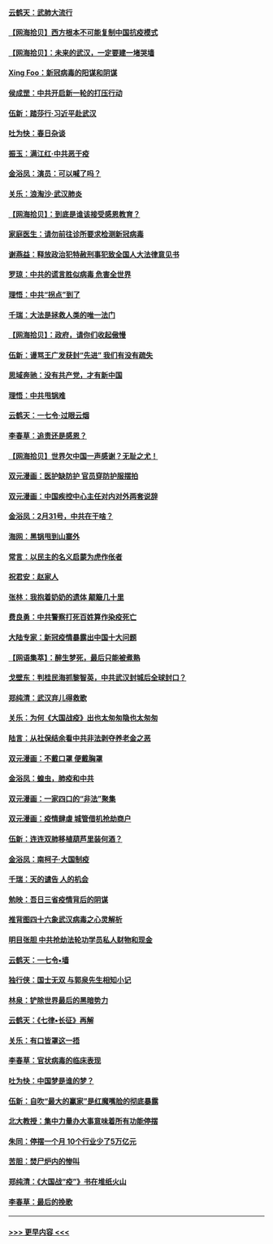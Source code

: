 #### [云鹤天：武肺大流行](../pages/nsc993/n11939902.md?t=03141731) 
#### [【网海拾贝】西方根本不可能复制中国抗疫模式](../pages/nsc993/n11939725.md?t=03141731) 
#### [【网海拾贝】：未来的武汉，一定要建一堵哭墙](../pages/nsc993/n11938684.md?t=03141731) 
#### [Xing Foo：新冠病毒的阳谋和阴谋](../pages/nsc993/n11936086.md?t=03141731) 
#### [侯成罡：中共开启新一轮的打压行动](../pages/nsc993/n11935730.md?t=03141731) 
#### [伍新：踏莎行‧习近平赴武汉](../pages/nsc993/n11935157.md?t=03141731) 
#### [吐为快：春日杂谈](../pages/nsc993/n11934776.md?t=03141731) 
#### [振玉：满江红‧中共恶于疫](../pages/nsc993/n11934647.md?t=03141731) 
#### [金浴凤：演员：可以喊了吗？](../pages/nsc993/n11934602.md?t=03141731) 
#### [关乐：浪淘沙·武汉肺炎](../pages/nsc993/n11931792.md?t=03141731) 
#### [【网海拾贝】：到底是谁该接受感恩教育？](../pages/nsc993/n11931552.md?t=03141731) 
#### [家庭医生：请勿前往诊所要求检测新冠病毒](../pages/nsc993/n11929190.md?t=03141731) 
#### [谢燕益：释放政治犯特赦刑事犯致全国人大法律意见书](../pages/nsc993/n11928978.md?t=03141731) 
#### [罗琼：中共的谎言胜似病毒 危害全世界](../pages/nsc993/n11922636.md?t=03141731) 
#### [理悟：中共“拐点”到了](../pages/nsc993/n11928496.md?t=03141731) 
#### [千瑞：大法是拯救人类的唯一法门](../pages/nsc993/n11927637.md?t=03141731) 
#### [【网海拾贝】：政府，请你们收起傲慢](../pages/nsc993/n11926932.md?t=03141731) 
#### [伍新：谩骂王广发获封“先进” 我们有没有疏失](../pages/nsc993/n11926101.md?t=03141731) 
#### [思域奔驰：没有共产党，才有新中国](../pages/nsc993/n11926058.md?t=03141731) 
#### [理悟：中共甩锅难](../pages/nsc993/n11925355.md?t=03141731) 
#### [云鹤天：一七令·过眼云烟](../pages/nsc993/n11925284.md?t=03141731) 
#### [李春草：追责还是感恩？](../pages/nsc993/n11925274.md?t=03141731) 
#### [【网海拾贝】世界欠中国一声感谢？无耻之尤！](../pages/nsc993/n11925239.md?t=03141731) 
#### [双元漫画：医护缺防护 官员穿防护服摆拍](../pages/nsc993/n11923899.md?t=03141731) 
#### [双元漫画：中国疾控中心主任对内对外两套说辞](../pages/nsc993/n11921994.md?t=03141731) 
#### [金浴凤：2月31号，中共在干啥？](../pages/nsc993/n11922706.md?t=03141731) 
#### [海网：黑锅甩到山寨外](../pages/nsc993/n11922688.md?t=03141731) 
#### [常言：以民主的名义启蒙为虎作伥者](../pages/nsc993/n11922217.md?t=03141731) 
#### [祝君安：赵家人](../pages/nsc993/n11922209.md?t=03141731) 
#### [张林：我抱着奶奶的遗体 颠簸几十里](../pages/nsc993/n11920945.md?t=03141731) 
#### [费良勇：中共警察打死百姓算作染疫死亡](../pages/nsc993/n11919264.md?t=03141731) 
#### [大陆专家：新冠疫情暴露出中国十大问题](../pages/nsc993/n11919187.md?t=03141731) 
#### [【网语集萃】：醉生梦死，最后只能被煮熟](../pages/nsc993/n11918994.md?t=03141731) 
#### [戈壁东：判桂民海抓黎智英，中共武汉封城后全球封口？](../pages/nsc993/n11917982.md?t=03141731) 
#### [郑纯清：武汉弃儿得救歌](../pages/nsc993/n11917881.md?t=03141731) 
#### [关乐：为何《大国战疫》出也太匆匆隐也太匆匆](../pages/nsc993/n11917792.md?t=03141731) 
#### [陆言：从社保结余看中共非法剥夺养老金之恶](../pages/nsc993/n11917084.md?t=03141731) 
#### [双元漫画：不戴口罩 便戴胸罩](../pages/nsc993/n11916447.md?t=03141731) 
#### [金浴凤：蝗虫，肺疫和中共](../pages/nsc993/n11916904.md?t=03141731) 
#### [双元漫画：一家四口的“非法”聚集](../pages/nsc993/n11916378.md?t=03141731) 
#### [双元漫画：疫情肆虐 城管借机抢劫商户](../pages/nsc993/n11916310.md?t=03141731) 
#### [伍新：连连双肺移植葫芦里装何酒？](../pages/nsc993/n11913667.md?t=03141731) 
#### [金浴凤：南柯子·大国制疫](../pages/nsc993/n11913657.md?t=03141731) 
#### [千瑞：天的谴告  人的机会](../pages/nsc993/n11913309.md?t=03141731) 
#### [勉映：吾日三省疫情背后的阴谋](../pages/nsc993/n11913079.md?t=03141731) 
#### [推背图四十六象武汉病毒之心灵解析](../pages/nsc993/n11911761.md?t=03141731) 
#### [明目张胆 中共抢劫法轮功学员私人财物和现金](../pages/nsc993/n11910262.md?t=03141731) 
#### [云鹤天：一七令▪墙](../pages/nsc993/n11910627.md?t=03141731) 
#### [独行侠：国士无双 与郭泉先生相知小记](../pages/nsc993/n11910613.md?t=03141731) 
#### [林泉：铲除世界最后的黑暗势力](../pages/nsc993/n11909320.md?t=03141731) 
#### [云鹤天：《七律▪长征》再解](../pages/nsc993/n11909327.md?t=03141731) 
#### [关乐：有口皆罩这一捂](../pages/nsc993/n11908393.md?t=03141731) 
#### [李春草：官状病毒的临床表现](../pages/nsc993/n11908339.md?t=03141731) 
#### [吐为快：中国梦是谁的梦？](../pages/nsc993/n11906564.md?t=03141731) 
#### [伍新：自吹“最大的赢家”是红魔嘴脸的彻底暴露](../pages/nsc993/n11906407.md?t=03141731) 
#### [北大教授：集中力量办大事意味着所有功能停摆](../pages/nsc993/n11904800.md?t=03141731) 
#### [朱同：停摆一个月 10个行业少了5万亿元](../pages/nsc993/n11904498.md?t=03141731) 
#### [苦胆：焚尸炉内的惨叫](../pages/nsc993/n11904479.md?t=03141731) 
#### [郑纯清：《大国战“疫”》书在堆纸火山](../pages/nsc993/n11904450.md?t=03141731) 
#### [李春草：最后的挽歌](../pages/nsc993/n11904441.md?t=03141731) 

----
#### [ >>> 更早内容 <<< ](../indexes/nsc993-earlier.md)
